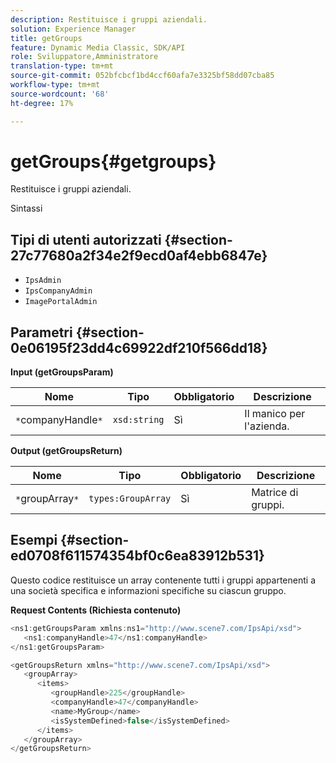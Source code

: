 ```yaml
---
description: Restituisce i gruppi aziendali.
solution: Experience Manager
title: getGroups
feature: Dynamic Media Classic, SDK/API
role: Sviluppatore,Amministratore
translation-type: tm+mt
source-git-commit: 052bfcbcf1bd4ccf60afa7e3325bf58dd07cba85
workflow-type: tm+mt
source-wordcount: '68'
ht-degree: 17%

---
```



# getGroups{#getgroups}

Restituisce i gruppi aziendali.

Sintassi

## Tipi di utenti autorizzati {#section-27c77680a2f34e2f9ecd0af4ebb6847e}

* `IpsAdmin`
* `IpsCompanyAdmin`
* `ImagePortalAdmin`

## Parametri {#section-0e06195f23dd4c69922df210f566dd18}

**Input (getGroupsParam)**

| Nome | Tipo | Obbligatorio | Descrizione |
|---|---|---|---|
| `*`companyHandle`*` | `xsd:string` | Sì | Il manico per l&#39;azienda. |

**Output (getGroupsReturn)**

| Nome | Tipo | Obbligatorio | Descrizione |
|---|---|---|---|
| `*`groupArray`*` | `types:GroupArray` | Sì | Matrice di gruppi. |

## Esempi {#section-ed0708f611574354bf0c6ea83912b531}

Questo codice restituisce un array contenente tutti i gruppi appartenenti a una società specifica e informazioni specifiche su ciascun gruppo.

**Request Contents (Richiesta contenuto)**

```java
<ns1:getGroupsParam xmlns:ns1="http://www.scene7.com/IpsApi/xsd">
   <ns1:companyHandle>47</ns1:companyHandle>
</ns1:getGroupsParam>
```

```java
<getGroupsReturn xmlns="http://www.scene7.com/IpsApi/xsd">
   <groupArray>
      <items>
         <groupHandle>225</groupHandle>
         <companyHandle>47</companyHandle>
         <name>MyGroup</name>
         <isSystemDefined>false</isSystemDefined>
      </items>
   </groupArray>
</getGroupsReturn>
```

